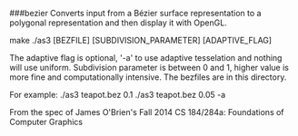 ###bezier
Converts input from a Bézier surface representation to a polygonal representation and then display it with OpenGL. 

make
./as3 [BEZFILE] [SUBDIVISION_PARAMETER] [ADAPTIVE_FLAG]

The adaptive flag is optional, '-a' to use adaptive tesselation and nothing will use uniform. Subdivision parameter is between 0 and 1, higher value is more fine and computationally intensive. The bezfiles are in this directory.

For example:
./as3 teapot.bez 0.1
./as3 teapot.bez 0.05 -a


From the spec of James O'Brien's Fall 2014 CS 184/284a: Foundations of Computer Graphics
